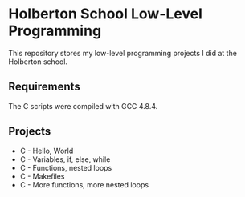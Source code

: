 # Holberton School Low-Level Programming

This repository stores my low-level programming projects I did at the Holberton school.

## Requirements
The C scripts were compiled with GCC 4.8.4.

## Projects
* C - Hello, World
* C - Variables, if, else, while
* C - Functions, nested loops
* C - Makefiles
* C - More functions, more nested loops

